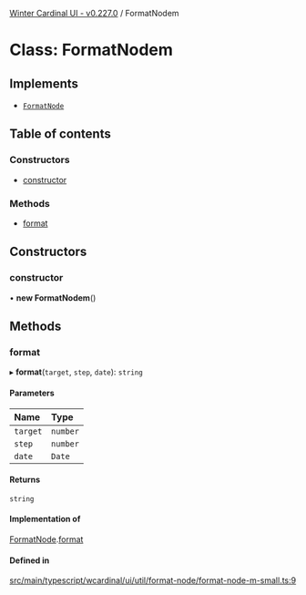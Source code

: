 [Winter Cardinal UI - v0.227.0](../index.md) / FormatNodem

# Class: FormatNodem

## Implements

- [`FormatNode`](../interfaces/FormatNode.md)

## Table of contents

### Constructors

- [constructor](FormatNodem-1.md#constructor)

### Methods

- [format](FormatNodem-1.md#format)

## Constructors

### constructor

• **new FormatNodem**()

## Methods

### format

▸ **format**(`target`, `step`, `date`): `string`

#### Parameters

| Name | Type |
| :------ | :------ |
| `target` | `number` |
| `step` | `number` |
| `date` | `Date` |

#### Returns

`string`

#### Implementation of

[FormatNode](../interfaces/FormatNode.md).[format](../interfaces/FormatNode.md#format)

#### Defined in

[src/main/typescript/wcardinal/ui/util/format-node/format-node-m-small.ts:9](https://github.com/winter-cardinal/winter-cardinal-ui/blob/v0.227.0/src/main/typescript/wcardinal/ui/util/format-node/format-node-m-small.ts#L9)

